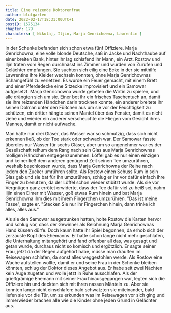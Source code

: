 ```yaml
---
title: Eine reizende Doktorenfrau
author: blutgarten
date: 2022-02-17T18:31:00UTC+1
postID: 1575134
chapter: 179
characters: [ Nikolaj, Iljin, Marja Genrichowna, Lawrentin ]
---
```

In der Schenke befanden sich schon etwa fünf Offiziere. Marja Genrichowna, eine volle blonde Deutsche, saß in Jacke und Nachthaube auf einer breiten Bank, hinter ihr lag schlafend ihr Mann, ein Arzt. Rostow und Iljin traten vom Regen durchnässt ins Zimmer und wurden von Zurufen und Gelächter empfangen. Sie suchten sich eilig eine Ecke in der sie mithilfe Lawrentins ihre Kleider wechseln konnten, ohne Marja Genrichownas Schamgefühl zu verletzen. Es wurde ein Feuer gemacht, mit einem Brett und einer Pferdedecke eine Sitzecke improvisiert und ein Samowar aufgesetzt. Marja Genrichowna wurde gebeten die Wirtin zu spielen, und alle drängten sich um sie. Einer bot ihr ein frisches Taschentuch an, damit sie ihre reizenden Händchen darin trocknen konnte, ein anderer breitete ihr seinen Dolman unter den Füßchen aus um sie vor der Feuchtigkeit zu schützen, ein dritter hängte seinen Mantel über das Fenster, damit es nicht ziehe und wieder ein anderer verscheuchte die Fliegen vom Gesicht ihres Mannes, damit er nicht aufwache.

Man hatte nur drei Gläser, das Wasser war so schmutzig, dass sich nicht erkennen ließ, ob der Tee stark oder schwach war. Der Samowar fasste überdies nur Wasser für sechs Gläser, aber um so angenehmer war es der Gesellschaft reihum dem Rang nach sein Glas aus Marja Genrichownas molligen Händchen entgegenzunehmen. Löffel gab es nur einen einzigen und keiner ließ dem anderen genügend Zeit seinen Tee umzurühren, weshalb beschlossen wurde, dass Marja Genrichowna der Reihe nach jedem den Zucker umrühren sollte. Als Rostow einen Schuss Rum in sein Glas gab und sie bat für ihn umzurühren, schlug er ihr vor dafür einfach ihre Finger zu benutzen, da der Löffel schon wieder stibitzt wurde. Als sie vor Vergnügen ganz errötet erwiderte, dass der Tee dafür viel zu heiß sei, nahm Iljin einen Eimer mit Wasser, goß etwas Rum hinein und bat Marja Genrichowna ihm dies mit ihrem Fingerchen umzurühren. "Das ist meine Tasse", sagte er. "Stecken Sie nur ihr Fingerchen hinein, dann trinke ich alles, alles aus."

Als sie den Samowar ausgetrunken hatten, holte Rostow die Karten hervor und schlug vor, dass der Gewinner als Belohnung Marja Genrichownas Hand küssen dürfe. Doch kaum hatte ihr Spiel begonnen, da erhob sich der zerzauste Kopf des Ehemanns. Er hatte schon lange nicht mehr geschlafen, die Unterhaltung mitangehört und fand offenbar all das, was gesagt und getan wurde, durchaus nicht so komisch und ergötzlich. Er sagte seiner Frau, jetzt da der Regen aufgehört habe, müsse man draußen im Reisewagen schlafen, da sonst alles weggestohlen werde. Als Rostow eine Wache aufstellen wollte, damit er und seine Frau in der Schenke bleiben könnten, schlug der Doktor dieses Angebot aus. Er habe seit zwei Nächten kein Auge zugetan und wolle jetzt in Ruhe ausschlafen. Als der grießgrämige Ehemann mit seiner Frau hinausgegangen war, legten sich die Offiziere hin und deckten sich mit ihren nassen Mänteln zu. Aber sie konnten lange nicht einschlafen: bald schwatzten sie miteinander, bald liefen sie vor die Tür, um zu erkunden was im Reisewagen vor sich ging und immerwieder brachen alle wie die Kinder ohne jeden Grund in Gelächter aus. 